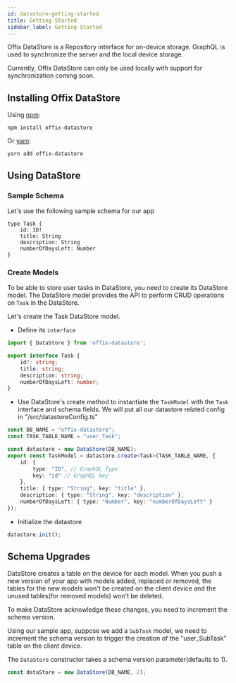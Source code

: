 ```yaml
---
id: datastore-getting-started
title: Getting Started
sidebar_label: Getting Started
---
```


Offix DataStore is a Repository interface for on-device storage.
GraphQL is used to synchronize the server and the local device storage.

Currently, Offix DataStore can only be used locally with support for synchronization coming soon.

## Installing Offix DataStore

Using [npm](https://www.npmjs.com/package/offix-datastore):

```shell
npm install offix-datastore
```

Or [yarn](https://yarnpkg.com/en/package/offix-datastore):

```shell
yarn add offix-datastore
```

## Using DataStore

### Sample Schema

Let's use the following sample schema for our app

```
type Task {
    id: ID!
    title: String
    description: String
    numberOfDaysLeft: Number
}

```

### Create Models

To be able to store user tasks in DataStore, you need to create its DataStore model.
The DataStore model provides the API to perform CRUD operations on `Task` in the DataStore.

Let's create the Task DataStore model.

* Define its `interface`

```typescript title="/src/datastoreConfig.ts"
import { DataStore } from 'offix-datastore';

export interface Task {
    id?: string;
    title: string;
    description: string;
    numberOfDaysLeft: number;
}
```

* Use DataStore's create method to instantiate the `TaskModel` with the `Task` interface and schema fields.
We will put all our datastore related config in "/src/datastoreConfig.ts"

```typescript title="/src/datastoreConfig.ts"
const DB_NAME = "offix-datastore";
const TASK_TABLE_NAME = "user_Task";

const datastore = new DataStore(DB_NAME);
export const TaskModel = datastore.create<Task>(TASK_TABLE_NAME, {
    id: {
        type: "ID", // GraphQL Type
        key: "id" // GraphQL key
    },
    title: { type: "String", key: "title" },
    description: { type: "String", key: "description" },
    numberOfDaysLeft: { type: "Number", key: "numberOfDaysLeft" }
});
```

* Initialize the datastore

```typescript title="/src/datastoreConfig.ts"
datastore.init();
```

## Schema Upgrades

DataStore creates a table on the device for each model. 
When you push a new version of your app with models added, replaced or removed,
the tables for the new models won't be created on the client device and the unused tables(for removed models)
won't be deleted.

To make DataStore acknowledge these changes, you need to increment the schema version.

Using our sample app, suppose we add a `SubTask` model, we need to increment 
the schema version to trigger the creation of the "user_SubTask" table on the client device.

The `DataStore` constructor takes a schema version parameter(defaults to 1). 

```typescript
const dataStore = new DataStore(DB_NAME, 2);
```
